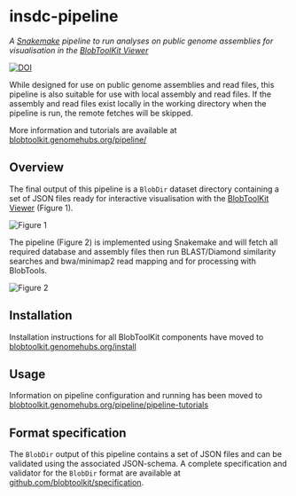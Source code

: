 # insdc-pipeline

_A [Snakemake](http://snakemake.readthedocs.io/en/stable/) pipeline to run analyses on public genome assemblies for visualisation in the [BlobToolKit Viewer](https://blobtoolkit.genomehubs.org/view/)_

[![DOI](https://zenodo.org/badge/125039192.svg)](https://zenodo.org/badge/latestdoi/125039192)

While designed for use on public genome assemblies and read files, this pipeline is also suitable for use with local assembly and read files. If the assembly and read files exist locally in the working directory when the pipeline is run, the remote fetches will be skipped.

More information and tutorials are available at [blobtoolkit.genomehubs.org/pipeline/](https://blobtoolkit.genomehubs.org/pipeline/)

## Overview

The final output of this pipeline is a `BlobDir` dataset directory containing a set of JSON files ready for interactive visualisation with the [BlobToolKit Viewer](https://blobtoolkit.genomehubs.org/view/) (Figure 1).

![Figure 1](https://blobtoolkit.genomehubs.org/wp-content/uploads/2018/08/figure1.png)

The pipeline (Figure 2) is implemented using Snakemake and will fetch all required database and assembly files then run BLAST/Diamond similarity searches and bwa/minimap2 read mapping and for processing with BlobTools.

![Figure 2](https://blobtoolkit.genomehubs.org/wp-content/uploads/2019/11/Figure_2-1.png)

## Installation

Installation instructions for all BlobToolKit components have moved to [blobtoolkit.genomehubs.org/install](https://blobtoolkit.genomehubs.org/install/)

## Usage

Information on pipeline configuration and running has been moved to [blobtoolkit.genomehubs.org/pipeline/pipeline-tutorials](https://blobtoolkit.genomehubs.org/pipeline/pipeline-tutorials/)

## Format specification

The `BlobDir` output of this pipeline contains a set of JSON files and can be validated using the associated JSON-schema. A complete specification and validator for the `BlobDir` format are available at [github.com/blobtoolkit/specification](https://github.com/blobtoolkit/specification).
